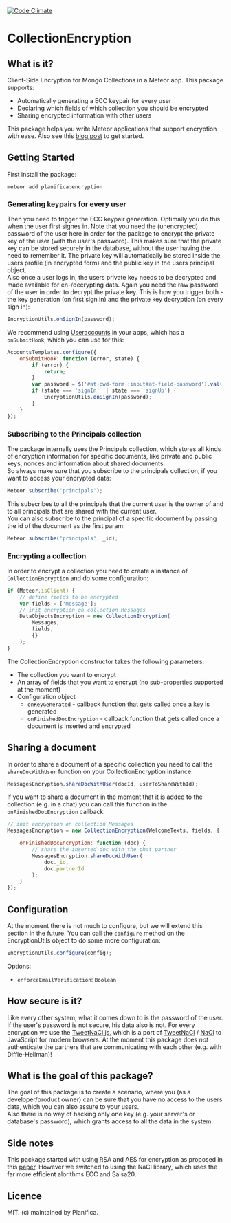 [![Code Climate](https://codeclimate.com/github/Planifica/encryption/badges/gpa.svg)](https://codeclimate.com/github/Planifica/encryption)
# CollectionEncryption
## What is it?
Client-Side Encryption for Mongo Collections in a Meteor app.
This package supports:
* Automatically generating a ECC keypair for every user
* Declaring which fields of which collection you should be encrypted
* Sharing encrypted information with other users

This package helps you write Meteor applications that support encryption with ease.
Also see this [blog post]() to get started.

## Getting Started
First install the package:
```
meteor add planifica:encryption
```
### Generating keypairs for every user
Then you need to trigger the ECC keypair generation. Optimally you do this when the user first signes in. Note that you need the (unencrypted) password of the user here in order for the package to encrypt the private key of the user (with the user's password). This makes sure that the private key can be stored securely in the database, without the user having the need to remember it. The private key will automatically be stored inside the users profile (in encrypted form) and the public key in the users principal object.  
Also once a user logs in, the users private key needs to be decrypted and made available for en-/decrypting data. Again you need the raw password of the user in order to decrypt the private key.
This is how you trigger both - the key generation (on first sign in) and the private key decryption (on every sign in):
```js
EncryptionUtils.onSignIn(password);
```
We recommend using [Useraccounts](https://atmospherejs.com/useraccounts/core) in your apps, which has a `onSubmitHook`, which you can use for this:

```js
AccountsTemplates.configure({
    onSubmitHook: function (error, state) {
        if (error) {
            return;
        }
        var password = $('#at-pwd-form :input#at-field-password').val();
        if (state === 'signIn' || state === 'signUp') {
			EncryptionUtils.onSignIn(password);
		}
    }
});
```
    
### Subscribing to the Principals collection
The package internally uses the Principals collection, which stores all kinds of encryption information for specific documents, like private and public keys, nonces and information about shared documents.  
So always make sure that you subscribe to the principals collection, if you want to access your encrypted data:
```js
Meteor.subscribe('principals');
```
This subscribes to all the principals that the current user is the owner of and to all principals that are shared with the current user.  
You can also subscribe to the principal of a specific document by passing the id of the document as the first param:
```js
Meteor.subscribe('principals', _id);
```
### Encrypting a collection
    
In order to encrypt a collection you need to create a instance of `CollectionEncryption` and do some configuration:
```js
if (Meteor.isClient) {
    // define fields to be encrypted
    var fields = ['message'];
    // init encryption on collection Messages
    DataObjectsEncryption = new CollectionEncryption(
        Messages,
        fields,
        {}
    );
}
```
The CollectionEncryption constructor takes the following parameters:
* The collection you want to encrypt
* An array of fields that you want to encrypt (no sub-properties supported at the moment)
* Configuration object
    * `onKeyGenerated` - callback function that gets called once a key is generated
    * `onFinishedDocEncryption` - callback function that gets called once a document is inserted and encrypted

## Sharing a document
In order to share a document of a specific collection you need to call the `shareDocWithUser` function on your CollectionEncryption instance:
```js
MessagesEncryption.shareDocWithUser(docId, userToShareWithId);
```
If you want to share a document in the moment that it is added to the collection (e.g. in a chat) you can call this function in the `onFinishedDocEncryption` callback:
```js
// init encryption on collection Messages
MessagesEncryption = new CollectionEncryption(WelcomeTexts, fields, {

    onFinishedDocEncryption: function (doc) {
        // share the inserted doc with the chat partner
        MessagesEncryption.shareDocWithUser(
            doc._id,
            doc.partnerId
        );
    }
});
 ```
## Configuration
At the moment there is not much to configure, but we will extend this section in the future.
You can call the `configure` method on the EncryptionUtils object to do some more configuration:
```js
EncryptionUtils.configure(config);
```
Options:
* `enforceEmailVerification`: `Boolean`

## How secure is it?
Like every other system, what it comes down to is the password of the user. If the user's password is not secure, his data also is not.
For every encryption we use the [TweetNaCl.js](https://github.com/dchest/tweetnacl-js), which is a port of [TweetNaCl](http://tweetnacl.cr.yp.to/) / [NaCl](http://nacl.cr.yp.to/) to JavaScript for modern browsers. At the moment this package does *not* authenticate the partners that are communicating with each other (e.g. with Diffie-Hellman)!
## What is the goal of this package?
The goal of this package is to create a scenario, where you (as a developer/product owner) can be sure that you have no access to the users data, which you can also assure to your users.  
Also there is no way of hacking only one key (e.g. your server's or database's password), which grants access to all the data in the system.

## Side notes
This package started with using RSA and AES for encryption as proposed in this [paper](http://css.csail.mit.edu/mylar/). However we switched to using the NaCl library, which uses the far more efficient alorithms ECC and Salsa20.

## Licence
MIT. (c) maintained by Planifica.
